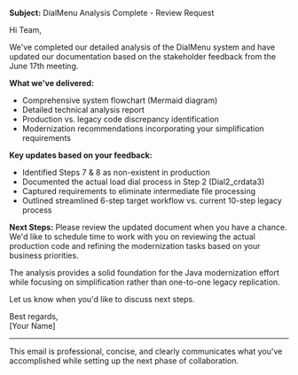 

**Subject:** DialMenu Analysis Complete - Review Request

Hi Team,

We've completed our detailed analysis of the DialMenu system and have updated our documentation based on the stakeholder feedback from the June 17th meeting.

**What we've delivered:**
- Comprehensive system flowchart (Mermaid diagram)
- Detailed technical analysis report
- Production vs. legacy code discrepancy identification
- Modernization recommendations incorporating your simplification requirements

**Key updates based on your feedback:**
- Identified Steps 7 & 8 as non-existent in production
- Documented the actual load dial process in Step 2 (Dial2_crdata3)
- Captured requirements to eliminate intermediate file processing
- Outlined streamlined 6-step target workflow vs. current 10-step legacy process

**Next Steps:**
Please review the updated document when you have a chance. We'd like to schedule time to work with you on reviewing the actual production code and refining the modernization tasks based on your business priorities.

The analysis provides a solid foundation for the Java modernization effort while focusing on simplification rather than one-to-one legacy replication.

Let us know when you'd like to discuss next steps.

Best regards,  
[Your Name]

---

This email is professional, concise, and clearly communicates what you've accomplished while setting up the next phase of collaboration.
